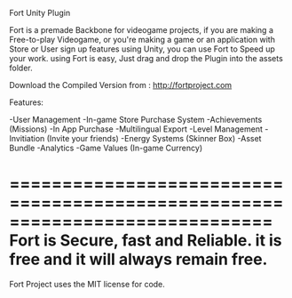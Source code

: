 Fort Unity Plugin 

Fort is a premade Backbone for videogame projects, if you are making a Free-to-play Videogame, or you're making a game or an application with Store or User sign up features using Unity, you can use Fort to Speed up your work. 
using Fort is easy, Just drag and drop the Plugin into the assets folder. 

Download the Compiled Version from : http://fortproject.com

Features:

-User Management
-In-game Store Purchase System
-Achievements (Missions)
-In App Purchase
-Multilingual Export 
-Level Management
-Invitiation (Invite your friends)
-Energy Systems (Skinner Box) 
-Asset Bundle
-Analytics
-Game Values (In-game Currency)

=============================================================================
Fort is Secure, fast and Reliable. it is free and it will always remain free. 
=============================================================================


Fort Project uses the MIT license for code.
